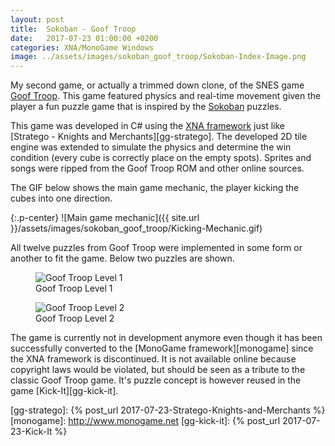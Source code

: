 ```yaml
---
layout: post
title:  Sokoban - Goof Troop
date:   2017-07-23 01:00:00 +0200
categories: XNA/MonoGame Windows
image: ../assets/images/sokoban_goof_troop/Sokoban-Index-Image.png
---
```


My second game, or actually a trimmed down clone, of the SNES game [Goof Troop][wikipedia-goof-troop]. This game featured physics and real-time movement given the player a fun puzzle game that is inspired by the [Sokoban][wikipedia-sokoban] puzzles.

This game was developed in C# using the [XNA framework][wikipedia-xna] just like [Stratego - Knights and Merchants][gg-stratego]. The developed 2D tile engine was extended to simulate the physics and determine the win condition (every cube is correctly place on the empty spots). Sprites and songs were ripped from the Goof Troop ROM and other online sources.

The GIF below shows the main game mechanic, the player kicking the cubes into one direction.

{:.p-center}
![Main game mechanic]({{ site.url }}/assets/images/sokoban_goof_troop/Kicking-Mechanic.gif)

All twelve puzzles from Goof Troop were implemented in some form or another to fit the game. Below two puzzles are shown.

<DIV class="figure-block">
    <figure class="center-image">
        <img src="{{site.url}}/assets/images/sokoban_goof_troop/Level1.png" alt="Goof Troop Level 1"/>
        <figcaption>Goof Troop Level 1</figcaption>
    </figure>
    <figure class="center-image">
        <img src="{{site.url}}/assets/images/sokoban_goof_troop/Level2.png" alt="Goof Troop Level 2"/>
        <figcaption>Goof Troop Level 2</figcaption>
    </figure>
</DIV>

The game is currently not in development anymore even though it has been successfully converted to the [MonoGame framework][monogame] since the XNA framework is discontinued. It is not available online because copyright laws would be violated, but should be seen as a tribute to the classic Goof Troop game. It's puzzle concept is however reused in the game [Kick-It][gg-kick-it].

[wikipedia-goof-troop]: https://en.wikipedia.org/wiki/Goof_Troop_(video_game)
[wikipedia-sokoban]: https://en.wikipedia.org/wiki/Sokoban
[wikipedia-xna]: https://en.wikipedia.org/wiki/Microsoft_XNA
[gg-stratego]: {% post_url 2017-07-23-Stratego-Knights-and-Merchants %}
[monogame]: http://www.monogame.net
[gg-kick-it]: {% post_url 2017-07-23-Kick-It %}
